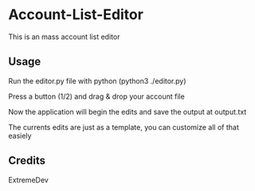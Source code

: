 # Account-List-Editor
This is an mass account list editor

## Usage

Run the editor.py file with python (python3 ./editor.py)

Press a button (1/2) and drag & drop your account file

Now the application will begin the edits and save the output at output.txt

The currents edits are just as a template, you can customize all of that easiely

## Credits

ExtremeDev

